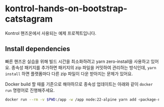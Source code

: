 # kontrol-hands-on-bootstrap-catstagram
Kontrol 핸즈온에서 사용되는 예제 프로젝트입니다.

## Install dependencies
빠른 핸즈온 실습을 위해 빌드 시간을 최소화하려고 yarn zero-install을 사용하고 있어요.
종속성 패키지를 추가하면 패키지의 zip 파일을 커밋하여 관리하는 방식인데,
`yarn install` 하면 플랫폼마다 다른 zip 파일이 다운 받아지는 문제가 있어요.

Docker build 할 때를 기준으로 해야하므로 종속성 업데이트는 아래와 같이 `docker run`
명령어로 진행해주세요.

```bash
docker run --rm -v $PWD:/app -w /app node:22-alpine yarn add <package-name>
```
